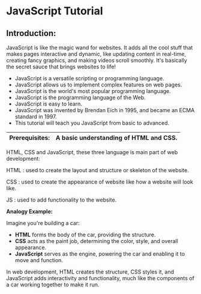 # JavaScript Tutorial

## Introduction:

JavaScript is like the magic wand for websites. It adds all the cool stuff that makes pages interactive and dynamic, like updating content in real-time, creating fancy graphics, and making videos scroll smoothly. It's basically the secret sauce that brings websites to life!

* JavaScript is a versatile scripting or programming language.
* JavaScript allows us to implement complex features on web pages.
* JavaScript is the world's most popular programming language.
* JavaScript is the programming language of the Web.
* JavaScript is easy to learn.
* JavaScript was invented by Brendan Eich in 1995, and became an ECMA standard in 1997.
* This tutorial will teach you JavaScript from basic to advanced.

| Prerequisites: | A basic understanding of HTML and CSS. |
| -------------- | -------------------------------------- |



HTML, CSS and JavaScript, these three language is main part of web development:

HTML : used to create the layout and structure or skeleton of the website.

CSS 	  : used to create the appearance of website like how a website will look like.

JS  	  : used to add functionality to the website.

**Analogy Example:**

Imagine you're building a car:

* **HTML** forms the body of the car, providing the structure.
* **CSS** acts as the paint job, determining the color, style, and overall appearance.
* **JavaScript** serves as the engine, powering the car and enabling it to move and function.

In web development, HTML creates the structure, CSS styles it, and JavaScript adds interactivity and functionality, much like the components of a car working together to make it run.
